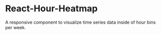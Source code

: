 # React-Hour-Heatmap
A responsive component to visualize time series data inside of hour bins per week.